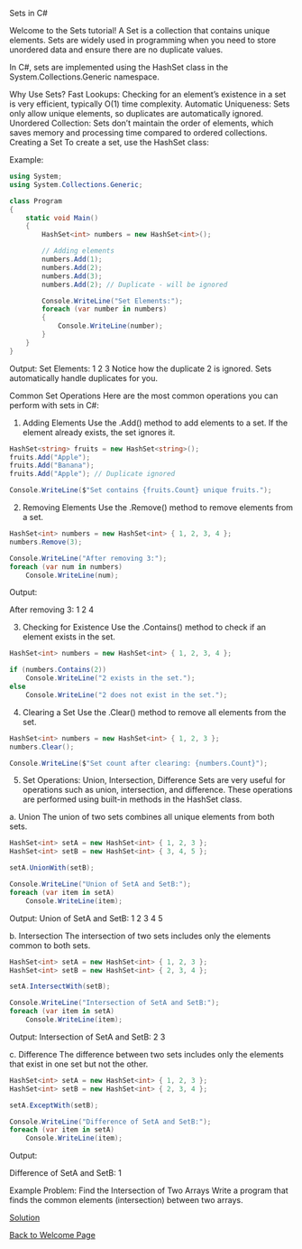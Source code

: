Sets in C#


Welcome to the Sets tutorial! A Set is a collection that contains unique elements. Sets are widely used in programming when you need to store unordered data and ensure there are no duplicate values.

In C#, sets are implemented using the HashSet<T> class in the System.Collections.Generic namespace.


Why Use Sets?
Fast Lookups: Checking for an element’s existence in a set is very efficient, typically O(1) time complexity.
Automatic Uniqueness: Sets only allow unique elements, so duplicates are automatically ignored.
Unordered Collection: Sets don’t maintain the order of elements, which saves memory and processing time compared to ordered collections.
Creating a Set
To create a set, use the HashSet<T> class:

Example:

```csharp
using System;
using System.Collections.Generic;

class Program
{
    static void Main()
    {
        HashSet<int> numbers = new HashSet<int>();

        // Adding elements
        numbers.Add(1);
        numbers.Add(2);
        numbers.Add(3);
        numbers.Add(2); // Duplicate - will be ignored

        Console.WriteLine("Set Elements:");
        foreach (var number in numbers)
        {
            Console.WriteLine(number);
        }
    }
}
```
Output:
Set Elements:
1
2
3
Notice how the duplicate 2 is ignored. Sets automatically handle duplicates for you.

Common Set Operations
Here are the most common operations you can perform with sets in C#:

1. Adding Elements
Use the .Add() method to add elements to a set.
If the element already exists, the set ignores it.

```csharp
HashSet<string> fruits = new HashSet<string>();
fruits.Add("Apple");
fruits.Add("Banana");
fruits.Add("Apple"); // Duplicate ignored

Console.WriteLine($"Set contains {fruits.Count} unique fruits.");
```
2. Removing Elements
Use the .Remove() method to remove elements from a set.
```csharp
HashSet<int> numbers = new HashSet<int> { 1, 2, 3, 4 };
numbers.Remove(3);

Console.WriteLine("After removing 3:");
foreach (var num in numbers)
    Console.WriteLine(num);
```
Output:

After removing 3:
1
2
4

3. Checking for Existence
Use the .Contains() method to check if an element exists in the set.
```csharp
HashSet<int> numbers = new HashSet<int> { 1, 2, 3, 4 };

if (numbers.Contains(2))
    Console.WriteLine("2 exists in the set.");
else
    Console.WriteLine("2 does not exist in the set.");
```

4. Clearing a Set
Use the .Clear() method to remove all elements from the set.
```csharp
HashSet<int> numbers = new HashSet<int> { 1, 2, 3 };
numbers.Clear();

Console.WriteLine($"Set count after clearing: {numbers.Count}");
```


5. Set Operations: Union, Intersection, Difference
Sets are very useful for operations such as union, intersection, and difference. These operations are performed using built-in methods in the HashSet class.

a. Union
The union of two sets combines all unique elements from both sets.
```csharp
HashSet<int> setA = new HashSet<int> { 1, 2, 3 };
HashSet<int> setB = new HashSet<int> { 3, 4, 5 };

setA.UnionWith(setB);

Console.WriteLine("Union of SetA and SetB:");
foreach (var item in setA)
    Console.WriteLine(item);
```

Output:
Union of SetA and SetB:
1
2
3
4
5

b. Intersection
The intersection of two sets includes only the elements common to both sets.
```csharp
HashSet<int> setA = new HashSet<int> { 1, 2, 3 };
HashSet<int> setB = new HashSet<int> { 2, 3, 4 };

setA.IntersectWith(setB);

Console.WriteLine("Intersection of SetA and SetB:");
foreach (var item in setA)
    Console.WriteLine(item);
```

Output:
Intersection of SetA and SetB:
2
3


c. Difference
The difference between two sets includes only the elements that exist in one set but not the other.
```csharp
HashSet<int> setA = new HashSet<int> { 1, 2, 3 };
HashSet<int> setB = new HashSet<int> { 2, 3, 4 };

setA.ExceptWith(setB);

Console.WriteLine("Difference of SetA and SetB:");
foreach (var item in setA)
    Console.WriteLine(item);
```
Output:

Difference of SetA and SetB:
1

Example Problem: Find the Intersection of Two Arrays
Write a program that finds the common elements (intersection) between two arrays.

[Solution](solution2.cs)



[Back to Welcome Page](welcome.md)
